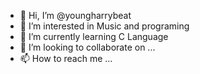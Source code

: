 - 👋 Hi, I’m @youngharrybeat
- 👀 I’m interested in Music and programing
- 🌱 I’m currently learning C Language
- 💞️ I’m looking to collaborate on ...
- 📫 How to reach me ...

<!---
youngharrybeat/youngharrybeat is a ✨ special ✨ repository because its `README.md` (this file) appears on your GitHub profile.
You can click the Preview link to take a look at your changes.
--->
